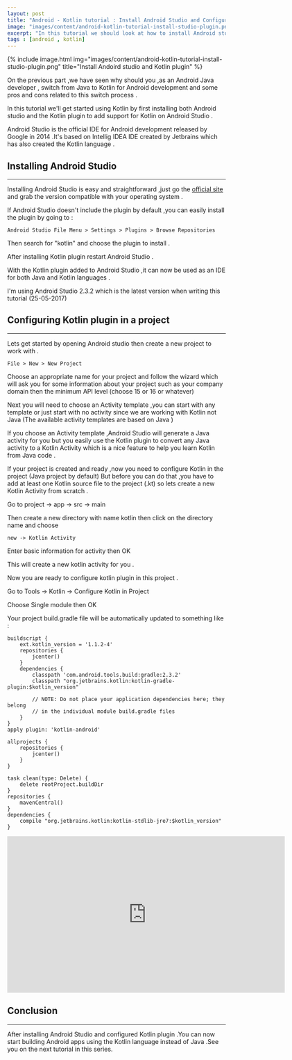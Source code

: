 ```yaml
---
layout: post
title: "Android - Kotlin tutorial : Install Android Studio and Configure Kotlin Plugin  "
image: "images/content/android-kotlin-tutorial-install-studio-plugin.png"
excerpt: "In this tutorial we should look at how to install Android studio and Kotlin plugin to start developing for Andoird using Kotlin" 
tags : [android , kotlin]
---
```


{% include image.html 
    img="images/content/android-kotlin-tutorial-install-studio-plugin.png" 
    title="Install Andoird studio and Kotlin plugin" 
%}

On the previous part ,we have seen why should you ,as an Android Java developer , switch from Java to Kotlin 
for Android development and some pros and cons related to this switch process .

In this tutorial we'll get started using Kotlin by first installing both Android studio and the Kotlin plugin 
to add support for Kotlin on Android Studio .

Android Studio is the official IDE for Android development released by Google in 2014 .It's based on Intellig IDEA IDE 
created by Jetbrains which has also created the Kotlin language .

Installing Android Studio 
------------------------------
------------------------------

Installing Android Studio is easy and straightforward ,just go the <a href="https://developer.android.com/sdk/index.html">official site</a>
and grab the version compatible with your operating system .


If Android Studio doesn't include the plugin by default ,you can easily install the plugin by going to :

    Android Studio File Menu > Settings > Plugins > Browse Repositories 

Then search for "kotlin" and choose the plugin to install .

After installing Kotlin plugin restart Android Studio .

With the Kotlin plugin added to Android Studio ,it can now be used as an IDE for both Java and Kotlin languages .

<div class="note">
I'm using Android Studio 2.3.2 which is the latest version when writing this tutorial (25-05-2017)
</div>

Configuring Kotlin plugin in a project 
-------------------------------------------
--------------------------------------------

Lets get started by opening Android studio then create a new project to work with .

    File > New > New Project

Choose an appropriate name for your project and follow the wizard which will ask you for some information 
about your project such as your company domain then the minimum API level (choose 15 or 16 or whatever)

Next you will need to choose an Activity template ,you can start with any template or just start with 
no activity since we are working with Kotlin not Java (The available activity templates are based on Java )


<div class="note">
If you choose an Activity template ,Android Studio will generate a Java activity for you but you easily use 
the Kotlin plugin to convert any Java activity to a Kotlin Activity which is a nice feature to help you learn 
Kotlin from Java code .
</div>

If your project is created and ready ,now you need to configure Kotlin in the project (Java project by default)
But before you can do that ,you have to add at least one Kotlin source file to the project (.kt) so lets 
create a new Kotlin Activity from scratch .

Go to project -> app -> src -> main 

Then create a new directory with name kotlin then click on the directory name and choose 

    new -> Kotlin Activity 

Enter basic information for activity then OK 

This will create a new kotlin activity for you .

Now you are ready to configure kotlin plugin in this project .

Go to Tools -> Kotlin -> Configure Kotlin in Project 

Choose Single module then OK

Your project build.gradle file will be automatically updated to something like :    

    buildscript {
        ext.kotlin_version = '1.1.2-4'
        repositories {
            jcenter()
        }
        dependencies {
            classpath 'com.android.tools.build:gradle:2.3.2'
            classpath "org.jetbrains.kotlin:kotlin-gradle-plugin:$kotlin_version"

            // NOTE: Do not place your application dependencies here; they belong
            // in the individual module build.gradle files
        }
    }
    apply plugin: 'kotlin-android'

    allprojects {
        repositories {
            jcenter()
        }
    }

    task clean(type: Delete) {
        delete rootProject.buildDir
    }
    repositories {
        mavenCentral()
    }
    dependencies {
        compile "org.jetbrains.kotlin:kotlin-stdlib-jre7:$kotlin_version"
    }


<iframe width="640" height="360" src="https://www.youtube.com/embed/X1RVYt2QKQE" frameborder="0" allowfullscreen></iframe>

Conclusion
---------------
---------------

After installing Android Studio and configured Kotlin plugin .You can now start building Android apps using 
the Kotlin language instead of Java .See you on the next tutorial in this series.
 





